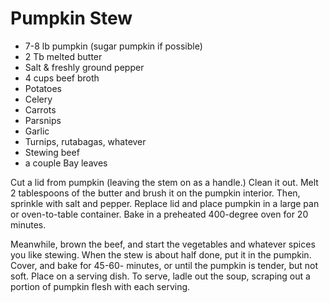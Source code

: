 # Pumpkin Stew

* 7-8 lb pumpkin (sugar pumpkin if possible)
* 2 Tb melted butter
* Salt & freshly ground pepper
* 4 cups beef broth
* Potatoes
* Celery
* Carrots
* Parsnips
* Garlic
* Turnips, rutabagas, whatever
* Stewing beef
* a couple Bay leaves

Cut a lid from pumpkin (leaving the stem on as a handle.) Clean it out.
Melt 2 tablespoons of the butter and brush it on the pumpkin interior.
Then, sprinkle with salt and pepper. Replace lid and place pumpkin in
a large pan or oven-to-table container. Bake in a preheated 400-degree
oven for 20 minutes.

Meanwhile, brown the beef, and start the vegetables and whatever spices
you like stewing. When the stew is about half done, put it in the
pumpkin. Cover, and bake for 45-60- minutes, or until the pumpkin is
tender, but not soft. Place on a serving dish. To serve, ladle out the
soup, scraping out a portion of pumpkin flesh with each serving.
